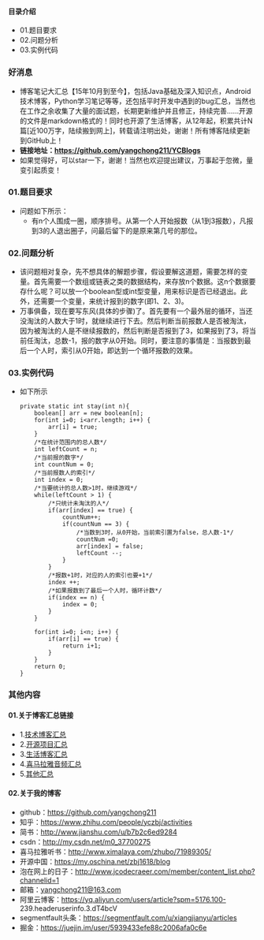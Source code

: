 #### 目录介绍
- 01.题目要求
- 02.问题分析
- 03.实例代码



### 好消息
- 博客笔记大汇总【15年10月到至今】，包括Java基础及深入知识点，Android技术博客，Python学习笔记等等，还包括平时开发中遇到的bug汇总，当然也在工作之余收集了大量的面试题，长期更新维护并且修正，持续完善……开源的文件是markdown格式的！同时也开源了生活博客，从12年起，积累共计N篇[近100万字，陆续搬到网上]，转载请注明出处，谢谢！所有博客陆续更新到GitHub上！
- **链接地址：https://github.com/yangchong211/YCBlogs**
- 如果觉得好，可以star一下，谢谢！当然也欢迎提出建议，万事起于忽微，量变引起质变！






### 01.题目要求
- 问题如下所示：
    - 有n个人围成一圈，顺序排号。从第一个人开始报数（从1到3报数），凡报到3的人退出圈子，问最后留下的是原来第几号的那位。



### 02.问题分析
- 该问题相对复杂，先不想具体的解题步骤，假设要解这道题，需要怎样的变量。首先需要一个数组或链表之类的数据结构，来存放n个数据。这n个数据要存什么呢？可以放一个boolean型或int型变量，用来标识是否已经退出。此外，还需要一个变量，来统计报到的数字(即1、2、3)。
- 万事俱备，现在要写东风(具体的步骤)了。首先要有一个最外层的循环，当还没淘汰的人数大于1时，就继续进行下去。然后判断当前报数人是否被淘汰，因为被淘汰的人是不继续报数的，然后判断是否报到了3，如果报到了3，将当前任淘汰，总数-1，报的数字从0开始。同时，要注意的事情是：当报数到最后一个人时，索引从0开始，即达到一个循环报数的效果。


### 03.实例代码
- 如下所示
    ```
	private static int stay(int n){
		boolean[] arr = new boolean[n];
		for(int i=0; i<arr.length; i++) {
			arr[i] = true;
		}
		/*在统计范围内的总人数*/
		int leftCount = n;
		/*当前报的数字*/
		int countNum = 0;
		/*当前报数人的索引*/
		int index = 0;
		/*当要统计的总人数>1时，继续游戏*/
		while(leftCount > 1) {
			/*只统计未淘汰的人*/
			if(arr[index] == true) {
				countNum++;
				if(countNum == 3) {
					/*当数到3时，从0开始，当前索引置为false，总人数-1*/
					countNum =0;
					arr[index] = false;
					leftCount --;
				}
			}
			/*报数+1时，对应的人的索引也要+1*/
			index ++;
			/*如果报数到了最后一个人时，循环计数*/
			if(index == n) {
				index = 0;
			}
		}
		
		for(int i=0; i<n; i++) {
			if(arr[i] == true) {
				return i+1;
			}
		}
		return 0;
	}
    ```




### 其他内容
#### 01.关于博客汇总链接
- 1.[技术博客汇总](https://www.jianshu.com/p/614cb839182c)
- 2.[开源项目汇总](https://blog.csdn.net/m0_37700275/article/details/80863574)
- 3.[生活博客汇总](https://blog.csdn.net/m0_37700275/article/details/79832978)
- 4.[喜马拉雅音频汇总](https://www.jianshu.com/p/f665de16d1eb)
- 5.[其他汇总](https://www.jianshu.com/p/53017c3fc75d)



#### 02.关于我的博客
- github：https://github.com/yangchong211
- 知乎：https://www.zhihu.com/people/yczbj/activities
- 简书：http://www.jianshu.com/u/b7b2c6ed9284
- csdn：http://my.csdn.net/m0_37700275
- 喜马拉雅听书：http://www.ximalaya.com/zhubo/71989305/
- 开源中国：https://my.oschina.net/zbj1618/blog
- 泡在网上的日子：http://www.jcodecraeer.com/member/content_list.php?channelid=1
- 邮箱：yangchong211@163.com
- 阿里云博客：https://yq.aliyun.com/users/article?spm=5176.100- 239.headeruserinfo.3.dT4bcV
- segmentfault头条：https://segmentfault.com/u/xiangjianyu/articles
- 掘金：https://juejin.im/user/5939433efe88c2006afa0c6e










